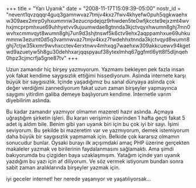 +++
title = "Yarı Uyanık"
date = "2008-11-17T15:09:39-05:00"
nostr_id = "nevent1qvzqqqr4guq3gamnwvaz7tmjv4kxz7fwv4khyefw0puh5qgkwaehxw309aex2mrp0yhxummnw3ezucnpdejqz9rhwden5te0wfjkccte9ejxzmt4wvhxjmcprpmhxue69uhhyetvv9ujuumwdae8gtnnda3kjctvqyxhwumn8ghj7mn0wvhxcmmvqyt8wumn8ghj7un9d3shjtnswf5k6ctv9ehx2aqppamhxue69uhkummnw3ezumt0d5q3vamnwvaz7tmjv4kxz7fwdehhxtnnda3kjctvqyd8wumn8ghj7ctjw35kxmr9wvhxcctev4erxtnwv4mhxqg7waehxw309akkcuewv94kgetwd9azuetyw5h8gu30dehhxarjqqspyauf38ytexlmhq67ggfmtl6ytt8f5dljnqeh0hpz3cjmcrfja5gne87tv"
+++

Uzun zamandır hiç birşey yazmıyorum. Yazmamı bekleyen pek fazla insan yok fakat kendime saygısızlık ettiğimi hissediyorum. Aslında internete karşı büyük bir saygısızlık. İçinde yaşadığımız bu sanal dünyaya aslında çok değer verdiğimi zannediyorum fakat uzun zaman birşeyler yapmayınca saygımı yitirdim galiba demeye başlıyorum kendime. İnternetle varım diyebilirim aslında.

Bu kadar zamandır yazmıyor olmamın mazereti hazır aslında. Açmaya uğraştığım şirketin işleri. Bu kararı verişimin üzerinden 1 hafta geçti fakat 5 adet iş aldım bile. Benim gibi yarı uyanık biri için bu çok iyi bir sayı. İşimi seviyorum. Bu şekilde bi mazeretim var ve yazmıyorum, demek istemiyorum daha büyük bir saygısızlık yapmamak için. Belkide çok kararsız olmamın sonucudur bunlar. Oysaki burayı ilk açışımdaki amaç PHP üzerine gerçekten makaleler yazmak ve birilerinin faydalanmasını sağlamaktı. Ama şimdi bakıyorumda bu çizgiden baya uzaklaşmışım. Yatağım içinde yarı uyanık yazdığım bu yazı için af diliyorum. Ve söz vermek istiyorum bundan sonra sabit zaman aralıklarında birşeyler yazmak için.

iyi geceler internet! her nerede yaşanıyor ve yaşatılıyorsak…
